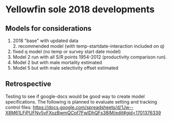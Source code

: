 # Yellowfin sole 2018 developments
## Models for considerations
   1. 2018 "base" with updated data   
	 2. recommended model (with temp-startdate-interaction included on q)
   3. fixed q model (no temp or survey start date model)
   4. Model 2 run with all S/R points 1954-2012 (productivity comparison run).  
   1. Model 2 but with male mortality estimated 
   1. Model 5 but with male selectivity offset estimated

## Retrospective

Testing to see if google-docs would be good way to create model specifications. The following is planned to evaluate setting and tracking control files:
https://docs.google.com/spreadsheets/d/1Jw--X8M61LFjPUFNv5vFXozBwmQCpf7FwIDhQFs38lM/edit#gid=1701376339
